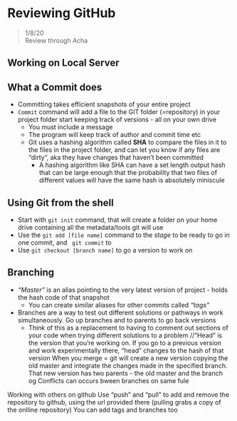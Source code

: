 # Reviewing GitHub

> 1/8/20  
> Review through Acha

## Working on Local Server

## What a Commit does
* Committing takes efficient snapshots of your entire project 
* `Commit` command will add a file to the GIT folder (=repository)  in your project folder start keeping track of versions - all on your own drive 
    * You must include a message
    * The program will keep track of author and commit time etc
    * Git uses a hashing algorithm called **SHA** to compare the files in it to the files in the project folder, and can let you know if any files are “dirty”, aka they have changes that haven’t been committed
        * A hashing algorithm like SHA can have a set length output hash that can be large enough that the probability that two files of different values will have the same hash is absolutely miniscule

## Using Git from the shell
* Start with `git init` command, that will create a folder on your home drive containing all the metadata/tools git will use
* Use the `git add [file name]` command to the *stage* to be ready to go in one commit, and ` git commit` to 
* Use `git checkout [branch name]` to go a version to work on

## Branching
* *“Master”* is an alias pointing to the very latest version of project - holds the hash code of that snapshot
    * You can create similar aliases for other commits called *“tags”*
* Branches are a way to test out different solutions or pathways in work simultaneously. Go up branches and to parents to go back versions
    * Think of this as a replacement to having to comment out sections of your code when trying different solutions to a problem
    //“Head” is the version that you’re working on. If you go to a previous version and work experimentally there, “head” changes to the hash of that version
When you merge = git will create a new version copying the old master and integrate the changes made in the specified branch. That new version has two parents - the old master and the branch og
Conflicts can occurs bween branches on same fule

Working with others on github
Use “push” and “pull” to add and remove the repository to github, using the url provided there (pulling grabs a copy of the onlline repository)
You can add tags and branches too



